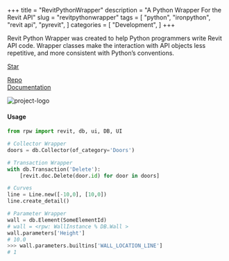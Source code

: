 +++
title = "RevitPythonWrapper"
description = "A Python Wrapper For the Revit API"
slug = "revitpythonwrapper"
tags = [
    "python",
    "ironpython",
    "revit api",
    "pyrevit",
]
categories = [
    "Development",
]
+++


Revit Python Wrapper was created to help Python programmers write Revit API code.
Wrapper classes make the interaction with API objects less repetitive, and more consistent with Python’s conventions.

<a class="github-button" href="https://github.com/gtalarico/revitpythonwrapper" data-size="large" data-show-count="true" aria-label="Star gtalarico/revitpythonwrapper on GitHub">Star</a>

<div class="links">
    <i class="fab fa-github"></i>
    <a href="https://github.com/gtalarico/revitpythonwrapper">Repo</a>
    <br>
    <i class="fas fa-book-open"></i>
    <a href="https://revitpythonwrapper.readthedocs.io/en/latest/">Documentation</a>
</div>

![project-logo](https://revitpythonwrapper.readthedocs.io/en/latest/_images/logo-tight.png)

#### Usage
```python
from rpw import revit, db, ui, DB, UI

# Collector Wrapper
doors = db.Collector(of_category='Doors')

# Transaction Wrapper
with db.Transaction('Delete'):
    [revit.doc.Delete(door.id) for door in doors]

# Curves
line = Line.new([-10,0], [10,0])
line.create_detail()

# Parameter Wrapper
wall = db.Element(SomeElementId)
# wall = <rpw: WallInstance % DB.Wall >
wall.parameters['Height']
# 10.0
>>> wall.parameters.builtins['WALL_LOCATION_LINE']
# 1
```




